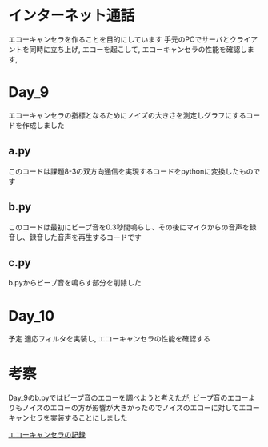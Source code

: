 インターネット通話
===================

エコーキャンセラを作ることを目的にしています
手元のPCでサーバとクライアントを同時に立ち上げ, エコーを起こして, エコーキャンセラの性能を確認します,

# Day_9
エコーキャンセラの指標となるためにノイズの大きさを測定しグラフにするコードを作成しました

## a.py
このコードは課題8-3の双方向通信を実現するコードをpythonに変換したものです
## b.py
このコードは最初にビープ音を0.3秒間鳴らし、その後にマイクからの音声を録音し、録音した音声を再生するコードです
## c.py
b.pyからビープ音を鳴らす部分を削除した

# Day_10
予定
適応フィルタを実装し, エコーキャンセラの性能を確認する

# 考察
Day_9のb.pyではビープ音のエコーを調べようと考えたが, ビープ音のエコーよりもノイズのエコーの方が影響が大きかったのでノイズのエコーに対してエコーキャンセラを実装することにしました

[エコーキャンセラの記録](https://docs.google.com/document/d/1KQZBqWZMnvDEzkBFvjwYEJaGK_V1N0ipil3UFZmOlAo/edit?usp=sharing)
